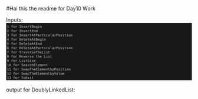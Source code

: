 #Hai this the readme for Day10 Work

Inputs:
![Alt text](https://github.com/Sriharyi/Assignments/blob/main/JavaProgramming/Day10/images/Screenshot%20from%202023-09-14%2010-36-11.png)

output for DoublyLinkedList:
